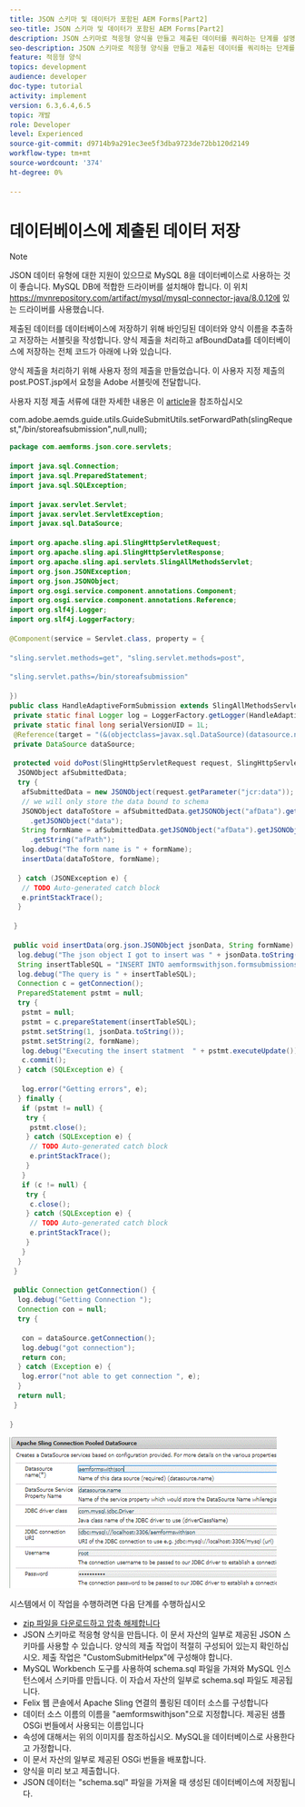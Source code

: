 ```yaml
---
title: JSON 스키마 및 데이터가 포함된 AEM Forms[Part2]
seo-title: JSON 스키마 및 데이터가 포함된 AEM Forms[Part2]
description: JSON 스키마로 적응형 양식을 만들고 제출된 데이터를 쿼리하는 단계를 설명하는 여러 부분 자습서입니다.
seo-description: JSON 스키마로 적응형 양식을 만들고 제출된 데이터를 쿼리하는 단계를 설명하는 여러 부분 자습서입니다.
feature: 적응형 양식
topics: development
audience: developer
doc-type: tutorial
activity: implement
version: 6.3,6.4,6.5
topic: 개발
role: Developer
level: Experienced
source-git-commit: d9714b9a291ec3ee5f3dba9723de72bb120d2149
workflow-type: tm+mt
source-wordcount: '374'
ht-degree: 0%

---
```



# 데이터베이스에 제출된 데이터 저장


>[!NOTE]
>
>JSON 데이터 유형에 대한 지원이 있으므로 MySQL 8을 데이터베이스로 사용하는 것이 좋습니다. MySQL DB에 적합한 드라이버를 설치해야 합니다. 이 위치 https://mvnrepository.com/artifact/mysql/mysql-connector-java/8.0.12에 있는 드라이버를 사용했습니다.

제출된 데이터를 데이터베이스에 저장하기 위해 바인딩된 데이터와 양식 이름을 추출하고 저장하는 서블릿을 작성합니다. 양식 제출을 처리하고 afBoundData를 데이터베이스에 저장하는 전체 코드가 아래에 나와 있습니다.

양식 제출을 처리하기 위해 사용자 정의 제출을 만들었습니다. 이 사용자 지정 제출의 post.POST.jsp에서 요청을 Adobe 서블릿에 전달합니다.

사용자 지정 제출 서류에 대한 자세한 내용은 이 [article](https://helpx.adobe.com/experience-manager/kt/forms/using/custom-submit-aem-forms-article.html)을 참조하십시오

com.adobe.aemds.guide.utils.GuideSubmitUtils.setForwardPath(slingRequest,&quot;/bin/storeafsubmission&quot;,null,null);

```java
package com.aemforms.json.core.servlets;

import java.sql.Connection;
import java.sql.PreparedStatement;
import java.sql.SQLException;

import javax.servlet.Servlet;
import javax.servlet.ServletException;
import javax.sql.DataSource;

import org.apache.sling.api.SlingHttpServletRequest;
import org.apache.sling.api.SlingHttpServletResponse;
import org.apache.sling.api.servlets.SlingAllMethodsServlet;
import org.json.JSONException;
import org.json.JSONObject;
import org.osgi.service.component.annotations.Component;
import org.osgi.service.component.annotations.Reference;
import org.slf4j.Logger;
import org.slf4j.LoggerFactory;

@Component(service = Servlet.class, property = {

"sling.servlet.methods=get", "sling.servlet.methods=post",

"sling.servlet.paths=/bin/storeafsubmission"

})
public class HandleAdaptiveFormSubmission extends SlingAllMethodsServlet {
 private static final Logger log = LoggerFactory.getLogger(HandleAdaptiveFormSubmission.class);
 private static final long serialVersionUID = 1L;
 @Reference(target = "(&(objectclass=javax.sql.DataSource)(datasource.name=aemformswithjson))")
 private DataSource dataSource;

 protected void doPost(SlingHttpServletRequest request, SlingHttpServletResponse response) throws ServletException {
  JSONObject afSubmittedData;
  try {
   afSubmittedData = new JSONObject(request.getParameter("jcr:data"));
   // we will only store the data bound to schema
   JSONObject dataToStore = afSubmittedData.getJSONObject("afData").getJSONObject("afBoundData")
     .getJSONObject("data");
   String formName = afSubmittedData.getJSONObject("afData").getJSONObject("afSubmissionInfo")
     .getString("afPath");
   log.debug("The form name is " + formName);
   insertData(dataToStore, formName);

  } catch (JSONException e) {
   // TODO Auto-generated catch block
   e.printStackTrace();
  }

 }

 public void insertData(org.json.JSONObject jsonData, String formName) {
  log.debug("The json object I got to insert was " + jsonData.toString());
  String insertTableSQL = "INSERT INTO aemformswithjson.formsubmissions(formdata,formname) VALUES(?,?)";
  log.debug("The query is " + insertTableSQL);
  Connection c = getConnection();
  PreparedStatement pstmt = null;
  try {
   pstmt = null;
   pstmt = c.prepareStatement(insertTableSQL);
   pstmt.setString(1, jsonData.toString());
   pstmt.setString(2, formName);
   log.debug("Executing the insert statment  " + pstmt.executeUpdate());
   c.commit();
  } catch (SQLException e) {

   log.error("Getting errors", e);
  } finally {
   if (pstmt != null) {
    try {
     pstmt.close();
    } catch (SQLException e) {
     // TODO Auto-generated catch block
     e.printStackTrace();
    }
   }
   if (c != null) {
    try {
     c.close();
    } catch (SQLException e) {
     // TODO Auto-generated catch block
     e.printStackTrace();
    }
   }
  }
 }

 public Connection getConnection() {
  log.debug("Getting Connection ");
  Connection con = null;
  try {

   con = dataSource.getConnection();
   log.debug("got connection");
   return con;
  } catch (Exception e) {
   log.error("not able to get connection ", e);
  }
  return null;
 }

}
```

![connectionpool](assets/connectionpooled.gif)

시스템에서 이 작업을 수행하려면 다음 단계를 수행하십시오

* [zip 파일을 다운로드하고 압축 해제합니다](assets/aemformswithjson.zip)
* JSON 스키마로 적응형 양식을 만듭니다. 이 문서 자산의 일부로 제공된 JSON 스키마를 사용할 수 있습니다. 양식의 제출 작업이 적절히 구성되어 있는지 확인하십시오. 제출 작업은 &quot;CustomSubmitHelpx&quot;에 구성해야 합니다.
* MySQL Workbench 도구를 사용하여 schema.sql 파일을 가져와 MySQL 인스턴스에서 스키마를 만듭니다. 이 자습서 자산의 일부로 schema.sql 파일도 제공됩니다.
* Felix 웹 콘솔에서 Apache Sling 연결의 풀링된 데이터 소스를 구성합니다
* 데이터 소스 이름의 이름을 &quot;aemformswithjson&quot;으로 지정합니다. 제공된 샘플 OSGi 번들에서 사용되는 이름입니다
* 속성에 대해서는 위의 이미지를 참조하십시오. MySQL을 데이터베이스로 사용한다고 가정합니다.
* 이 문서 자산의 일부로 제공된 OSGi 번들을 배포합니다.
* 양식을 미리 보고 제출합니다.
* JSON 데이터는 &quot;schema.sql&quot; 파일을 가져올 때 생성된 데이터베이스에 저장됩니다.
